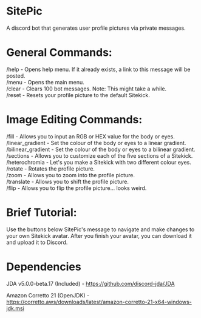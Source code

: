 # SitePic
A discord bot that generates user profile pictures via private messages.

# General Commands:
/help - Opens help menu. If it already exists, a link to this message will be posted.
<br/>
/menu - Opens the main menu.
<br/>
/clear - Clears 100 bot messages. Note: This might take a while.
<br/>
/reset - Resets your profile picture to the default Sitekick.
<br/>
# Image Editing Commands:
/fill - Allows you to input an RGB or HEX value for the body or eyes.
<br/>
/linear_gradient - Set the colour of the body or eyes to a linear gradient.
<br/>
/bilinear_gradient - Set the colour of the body or eyes to a bilinear gradient.
<br/>
/sections - Allows you to customize each of the five sections of a Sitekick.
<br/>
/heterochromia - Let's you make a Sitekick with two different colour eyes.
<br/>
/rotate - Rotates the profile picture.
<br/>
/zoom - Allows you to zoom into the profile picture.
<br/>
/translate - Allows you to shift the profile picture.
<br/>
/flip - Allows you to flip the profile picture... looks weird.

# Brief Tutorial:
Use the buttons below SitePic's message to navigate and make changes to your own Sitekick avatar.
After you finish your avatar, you can download it and upload it to Discord.

# Dependencies
JDA v5.0.0-beta.17 (Included) - https://github.com/discord-jda/JDA

Amazon Corretto 21 (OpenJDK) - https://corretto.aws/downloads/latest/amazon-corretto-21-x64-windows-jdk.msi
